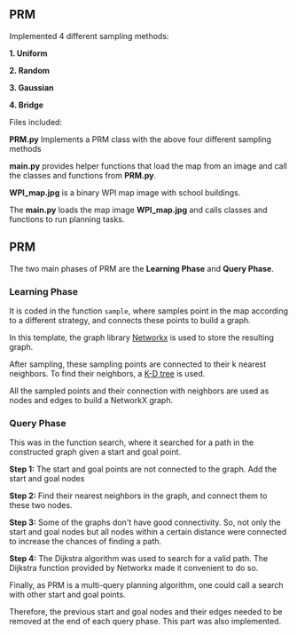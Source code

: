 ## **PRM**

Implemented 4 different sampling methods:

**1. Uniform**

**2. Random**
   
**3. Gaussian**
  
**4. Bridge**


Files included:

**PRM.py** Implements a PRM class with the above four different sampling methods

**main.py** provides helper functions that load the map from an image and call the classes and functions from **PRM.py**.

**WPI_map.jpg** is a binary WPI map image with school buildings.

The **main.py** loads the map image **WPI_map.jpg** and calls classes and functions to run planning tasks. 

## PRM

The two main phases of PRM are the **Learning Phase** and **Query Phase**. 

### Learning Phase

It is coded in the function `sample`, where samples point in the map according to a different strategy, and connects these points to build a graph. 

In this template, the graph library [Networkx](https://networkx.org/documentation/stable/) is used to store the resulting graph. 

After sampling, these sampling points are connected to their k nearest neighbors. To find their neighbors, a [K-D tree](https://stackoverflow.com/questions/13796782/networkx-random-geometric-graph-implementation-using-k-d-trees) is used. 

All the sampled points and their connection with neighbors are used as nodes and edges to build a NetworkX graph.

### Query Phase

This was in the function search, where it searched for a path in the constructed graph given a start and goal point.

**Step 1:** The start and goal points are not connected to the graph. Add the start and goal nodes

**Step 2:** Find their nearest neighbors in the graph, and connect them to these two nodes.

**Step 3:** Some of the graphs don't have good connectivity. So, not only the start and goal nodes but all nodes within a certain distance were connected to increase the chances of finding a path.

**Step 4:** The Dijkstra algorithm was used to search for a valid path. The Dijkstra function provided by Networkx made it convenient to do so.

Finally, as PRM is a multi-query planning algorithm, one could call a search with other start and goal points. 

Therefore, the previous start and goal nodes and their edges needed to be removed at the end of each query phase. This part was also implemented.
